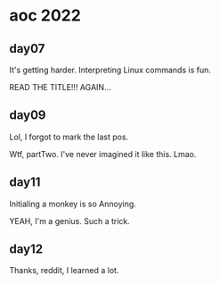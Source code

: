 # aoc 2022

## day07

It's getting harder. Interpreting Linux commands is fun.

READ THE TITLE!!! AGAIN...

## day09

Lol, I forgot to mark the last pos.

Wtf, partTwo. I've never imagined it like this. Lmao.

## day11

Initialing a monkey is so Annoying.

YEAH, I'm a genius. Such a trick.

## day12

Thanks, reddit, I learned a lot.